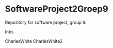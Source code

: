 # SoftwareProject2Groep9
Repository for software project, group 9.

Inès

CharlesWhite
CharlesWhite2